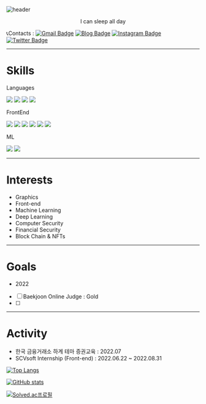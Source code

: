 ![header](https://capsule-render.vercel.app/api?type=waving&color=auto&height=300&section=header&text=Ji%20Seungha&fontSize=90&animation=fadeIn&fontAlignY=38)
<p align='center'> I can sleep all day </p>

📞Contacts : 
 [![Gmail Badge](https://img.shields.io/badge/Gmail-d14836?style=flat-square&logo=Gmail&logoColor=white&link=mailto:jish0210@gmail.com)](mailto:jish0210@gmail.com) [![Blog Badge](http://img.shields.io/badge/-Blog-black?style=flat-square&link=https://li13rary.tistory.com/)](https://li13rary.tistory.com/)  [![Instagram Badge](
 https://img.shields.io/badge/Instagram-E4405F?style=flat-square&logo=instagram&logoColor=white&link=https://www.instagram.com/ji.__.sssha/)](https://www.instagram.com/ji.__.sssha/) [![Twitter Badge](https://img.shields.io/badge/Twitter-1DA1F2?style=flat-square&logo=twitter&logoColor=white&link=https://twitter.com/yaguu_uu)](https://twitter.com/yaguu_uu)
 <!--  [![Notion Badge](https://img.shields.io/badge/Notion-%23000000.svg?style=flat-square&logo=notion&logoColor=white)](////)-->

---
# Skills

Languages

<img src ="https://img.shields.io/badge/Python-3776AB.svg?&style=flat-square&logo=Python&logoColor=white"/> <img src="https://img.shields.io/badge/github-181717?style=flat-square&logo=github&logoColor=white"> <img src="https://img.shields.io/badge/C%2B%2B-00599C?logo=c%2B%2B&style=flat-square&logo=github&logoColor=white"> <img src="https://img.shields.io/badge/JAVA-007396?style=flat-square&logo=java&logoColor=white">

FrontEnd

 <img src="https://img.shields.io/badge/html-F7DF1E?style=flat-square&logo=html5&logoColor=white"> <img src="https://img.shields.io/badge/css-E34F26?style=flat-square&logo=css3&logoColor=white"> <img src="https://img.shields.io/badge/react-61DAFB?style=flat-square&logo=react&logoColor=black"> <img src="https://img.shields.io/badge/javascript-F7DF1E?style=flat-square&logo=javascript&logoColor=black"> <img src="https://img.shields.io/badge/Next-black?style=for-the-badge&logo=next.js&logoColor=white"> <img src="https://img.shields.io/badge/tailwindcss-%2338B2AC.svg?style=for-the-badge&logo=tailwind-css&logoColor=white"> 

ML

<img src="https://img.shields.io/badge/numpy-%23013243.svg?style=for-the-badge&logo=numpy&logoColor=white"> <img src="https://img.shields.io/badge/PyTorch-%23EE4C2C.svg?style=for-the-badge&logo=PyTorch&logoColor=white">

---
# Interests

- Graphics
- Front-end
- Machine Learning
- Deep Learning
- Computer Security
- Financial Security
- Block Chain & NFTs


---
# Goals
- 2022
- [ ] Baekjoon Online Judge : Gold
- [ ] 


---
# Activity
- 한국 금융거래소 하계 테마 증권교육 : 2022.07
- SCVsoft Internship (Front-end) : 2022.06.22 ~ 2022.08.31


[![Top Langs](https://github-readme-stats.vercel.app/api/top-langs/?username=JiSeungha&layout=compact)](https://github.com/anuraghazra/github-readme-stats)


[![GitHub stats](https://github-readme-stats.vercel.app/api?username=JiSeungha)](https://github.com/JiSeungha/github-readme-stats)


[![Solved.ac프로필](http://mazassumnida.wtf/api/v2/generate_badge?boj=li13rary)](https://solved.ac/li13rary)

